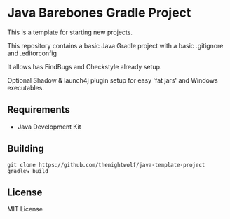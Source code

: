# Java Barebones Gradle Project #

  This is a template for starting new projects.

This repository contains a basic Java Gradle project with a basic .gitignore and .editorconfig

It allows has FindBugs and Checkstyle already setup.

Optional Shadow & launch4j plugin setup for easy 'fat jars' and Windows executables.

## Requirements ##

* Java Development Kit

## Building ##

```
git clone https://github.com/thenightwolf/java-template-project
gradlew build
```

## License ##

MIT License
